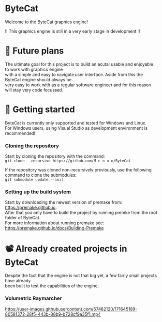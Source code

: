 # ByteCat
Welcome to the ByteCat graphics engine!

!! This graphics engine is still in a very early stage in development !!


# 🚀 Future plans
The ultimate goal for this project is to build an acutal usable and enjoyable to work with graphics engine  
with a simple and easy to navigate user interface. Aside from this the ByteCat engine should always be  
very easy to work with as a regular software engineer and for this reason will stay very code focussed.


# 🏃 Getting started
ByteCat is currently only supported and tested for Windows and Linux.  
For Windows users, using Visual Studio as development environment is recommended!

### Cloning the repository
Start by cloning the repository with the command:  
``` git clone --recursive https://github.com/M-e-n-n-o/ByteCat ``` 

If the repository was cloned non-recursively previously, use the following command to clone the submodules:  
```git submodule update --init``` 

### Setting up the build system
Start by downloading the newest version of premake from: https://premake.github.io.  
After that you only have to build the project by running premke from the root folder of ByteCat.  
For more information about running premake see: https://premake.github.io/docs/Building-Premake


# 📽️ Already created projects in ByteCat
Despite the fact that the engine is not that big yet, a few fairly small projects have already  
been built to test the capabilities of the engine.

### Volumetric Raymarcher
https://user-images.githubusercontent.com/57482120/171645189-80581372-28f5-443b-88b9-b728cf9a35f1.mp4

